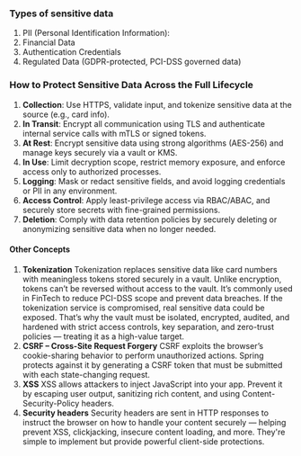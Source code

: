 ### Types of sensitive data

1. PII (Personal Identification Information): 
2. Financial Data
3. Authentication Credentials
4. Regulated Data (GDPR-protected, PCI-DSS governed data)

### How to Protect Sensitive Data Across the Full Lifecycle
1. **Collection**: Use HTTPS, validate input, and tokenize sensitive data at the source (e.g., card info).
2. **In Transit**: Encrypt all communication using TLS and authenticate internal service calls with mTLS or signed tokens.
3. **At Rest**: Encrypt sensitive data using strong algorithms (AES-256) and manage keys securely via a vault or KMS.
4. **In Use**: Limit decryption scope, restrict memory exposure, and enforce access only to authorized processes.
5. **Logging**: Mask or redact sensitive fields, and avoid logging credentials or PII in any environment.
6. **Access Control**: Apply least-privilege access via RBAC/ABAC, and securely store secrets with fine-grained permissions.
7. **Deletion**: Comply with data retention policies by securely deleting or anonymizing sensitive data when no longer needed.

#### Other Concepts

1. **Tokenization**
Tokenization replaces sensitive data like card numbers with meaningless tokens stored securely in a vault. Unlike encryption, tokens can’t be reversed without access to the vault. It’s commonly used in FinTech to reduce PCI-DSS scope and prevent data breaches.
If the tokenization service is compromised, real sensitive data could be exposed. That’s why the vault must be isolated, encrypted, audited, and hardened with strict access controls, key separation, and zero-trust policies — treating it as a high-value target.
2. **CSRF – Cross-Site Request Forgery**
CSRF exploits the browser’s cookie-sharing behavior to perform unauthorized actions. Spring protects against it by generating a CSRF token that must be submitted with each state-changing request.
3. **XSS**
XSS allows attackers to inject JavaScript into your app. Prevent it by escaping user output, sanitizing rich content, and using Content-Security-Policy headers.
4. **Security headers**
Security headers are sent in HTTP responses to instruct the browser on how to handle your content securely — helping prevent XSS, clickjacking, insecure content loading, and more. They're simple to implement but provide powerful client-side protections.


